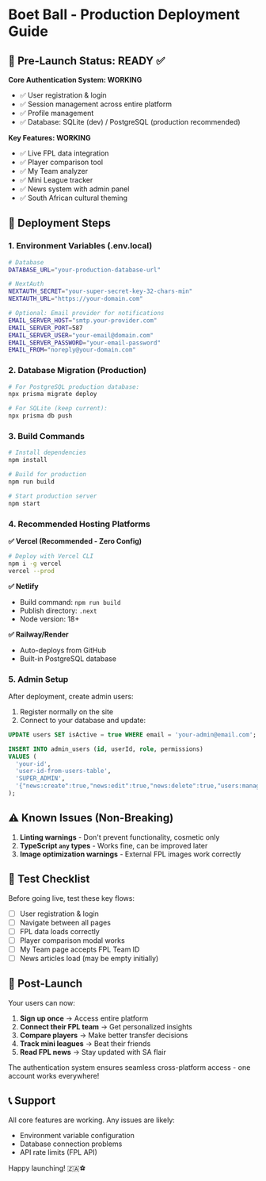 # Boet Ball - Production Deployment Guide

## 🎯 Pre-Launch Status: READY ✅

**Core Authentication System: WORKING**
- ✅ User registration & login
- ✅ Session management across entire platform  
- ✅ Profile management
- ✅ Database: SQLite (dev) / PostgreSQL (production recommended)

**Key Features: WORKING**
- ✅ Live FPL data integration
- ✅ Player comparison tool
- ✅ My Team analyzer
- ✅ Mini League tracker
- ✅ News system with admin panel
- ✅ South African cultural theming

## 🚀 Deployment Steps

### 1. Environment Variables (.env.local)

```bash
# Database
DATABASE_URL="your-production-database-url"

# NextAuth
NEXTAUTH_SECRET="your-super-secret-key-32-chars-min"
NEXTAUTH_URL="https://your-domain.com"

# Optional: Email provider for notifications
EMAIL_SERVER_HOST="smtp.your-provider.com"
EMAIL_SERVER_PORT=587
EMAIL_SERVER_USER="your-email@domain.com"
EMAIL_SERVER_PASSWORD="your-email-password"
EMAIL_FROM="noreply@your-domain.com"
```

### 2. Database Migration (Production)

```bash
# For PostgreSQL production database:
npx prisma migrate deploy

# For SQLite (keep current):
npx prisma db push
```

### 3. Build Commands

```bash
# Install dependencies
npm install

# Build for production
npm run build

# Start production server
npm start
```

### 4. Recommended Hosting Platforms

**✅ Vercel (Recommended - Zero Config)**
```bash
# Deploy with Vercel CLI
npm i -g vercel
vercel --prod
```

**✅ Netlify**
- Build command: `npm run build`
- Publish directory: `.next`
- Node version: 18+

**✅ Railway/Render**
- Auto-deploys from GitHub
- Built-in PostgreSQL database

### 5. Admin Setup

After deployment, create admin users:

1. Register normally on the site
2. Connect to your database and update:
```sql
UPDATE users SET isActive = true WHERE email = 'your-admin@email.com';

INSERT INTO admin_users (id, userId, role, permissions) 
VALUES (
  'your-id', 
  'user-id-from-users-table', 
  'SUPER_ADMIN', 
  '{"news:create":true,"news:edit":true,"news:delete":true,"users:manage":true}'
);
```

## ⚠️ Known Issues (Non-Breaking)

1. **Linting warnings** - Don't prevent functionality, cosmetic only
2. **TypeScript `any` types** - Works fine, can be improved later
3. **Image optimization warnings** - External FPL images work correctly

## 🧪 Test Checklist

Before going live, test these key flows:

- [ ] User registration & login
- [ ] Navigate between all pages
- [ ] FPL data loads correctly  
- [ ] Player comparison modal works
- [ ] My Team page accepts FPL Team ID
- [ ] News articles load (may be empty initially)

## 🎉 Post-Launch

Your users can now:
1. **Sign up once** → Access entire platform
2. **Connect their FPL team** → Get personalized insights
3. **Compare players** → Make better transfer decisions
4. **Track mini leagues** → Beat their friends
5. **Read FPL news** → Stay updated with SA flair

The authentication system ensures seamless cross-platform access - one account works everywhere!

## 📞 Support

All core features are working. Any issues are likely:
- Environment variable configuration
- Database connection problems  
- API rate limits (FPL API)

Happy launching! 🇿🇦⚽

